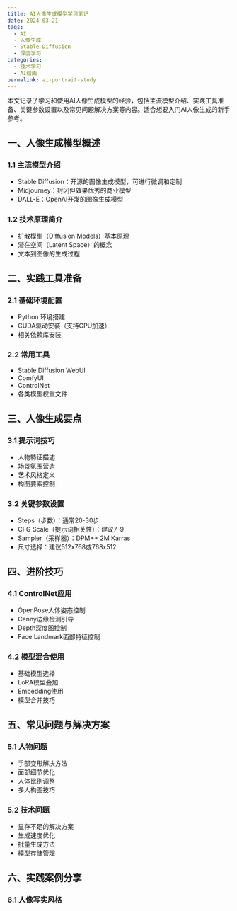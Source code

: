 ```yaml
---
title: AI人像生成模型学习笔记
date: 2024-03-21
tags:
  - AI
  - 人像生成
  - Stable Diffusion
  - 深度学习
categories: 
  - 技术学习
  - AI绘画
permalink: ai-portrait-study
---
```


本文记录了学习和使用AI人像生成模型的经验，包括主流模型介绍、实践工具准备、关键参数设置以及常见问题解决方案等内容。适合想要入门AI人像生成的新手参考。

<!-- more -->

## 一、人像生成模型概述

### 1.1 主流模型介绍
- Stable Diffusion：开源的图像生成模型，可进行微调和定制
- Midjourney：封闭但效果优秀的商业模型
- DALL-E：OpenAI开发的图像生成模型

### 1.2 技术原理简介
- 扩散模型（Diffusion Models）基本原理
- 潜在空间（Latent Space）的概念
- 文本到图像的生成过程

## 二、实践工具准备

### 2.1 基础环境配置
- Python 环境搭建
- CUDA驱动安装（支持GPU加速）
- 相关依赖库安装

### 2.2 常用工具
- Stable Diffusion WebUI
- ComfyUI
- ControlNet
- 各类模型权重文件

## 三、人像生成要点

### 3.1 提示词技巧
- 人物特征描述
- 场景氛围营造
- 艺术风格定义
- 构图要素控制

### 3.2 关键参数设置
- Steps（步数）：通常20-30步
- CFG Scale（提示词相关性）：建议7-9
- Sampler（采样器）：DPM++ 2M Karras
- 尺寸选择：建议512x768或768x512

## 四、进阶技巧

### 4.1 ControlNet应用
- OpenPose人体姿态控制
- Canny边缘检测引导
- Depth深度图控制
- Face Landmark面部特征控制

### 4.2 模型混合使用
- 基础模型选择
- LoRA模型叠加
- Embedding使用
- 模型合并技巧

## 五、常见问题与解决方案

### 5.1 人物问题
- 手部变形解决方法
- 面部细节优化
- 人体比例调整
- 多人构图技巧

### 5.2 技术问题
- 显存不足的解决方案
- 生成速度优化
- 批量生成方法
- 模型存储管理

## 六、实践案例分享

### 6.1 人像写实风格 
